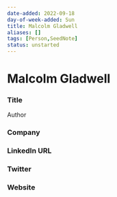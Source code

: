 ```yaml
---
date-added: 2022-09-18
day-of-week-added: Sun
title: Malcolm Gladwell
aliases: []
tags: [Person,SeedNote]
status: unstarted
---
```


# Malcolm Gladwell

### Title
Author

### Company


### LinkedIn URL


### Twitter


### Website






